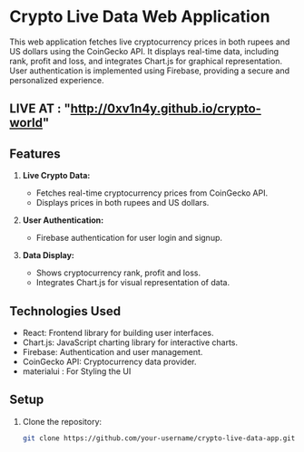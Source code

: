 # Crypto Live Data Web Application

This web application fetches live cryptocurrency prices in both rupees and US dollars using the CoinGecko API. It displays real-time data, including rank, profit and loss, and integrates Chart.js for graphical representation. User authentication is implemented using Firebase, providing a secure and personalized experience.

## LIVE AT : "http://0xv1n4y.github.io/crypto-world"

## Features

1. **Live Crypto Data:**
   - Fetches real-time cryptocurrency prices from CoinGecko API.
   - Displays prices in both rupees and US dollars.

2. **User Authentication:**
   - Firebase authentication for user login and signup.

3. **Data Display:**
   - Shows cryptocurrency rank, profit and loss.
   - Integrates Chart.js for visual representation of data.

## Technologies Used

- React: Frontend library for building user interfaces.
- Chart.js: JavaScript charting library for interactive charts.
- Firebase: Authentication and user management.
- CoinGecko API: Cryptocurrency data provider.
- materialui : For Styling the UI

## Setup

1. Clone the repository:

   ```bash
   git clone https://github.com/your-username/crypto-live-data-app.git

